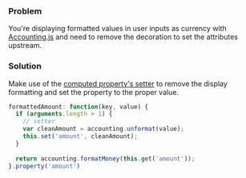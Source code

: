 ### Problem

You're displaying formatted values in user inputs as currency with
[Accounting.js][accounting] and need to remove the decoration to set the
attributes upstream.

### Solution

Make use of the [computed property's setter][setters] to remove the
display formatting and set the property to the proper value.

```javascript
formattedAmount: function(key, value) {
  if (arguments.length > 1) {
    // setter
    var cleanAmount = accounting.unformat(value);
    this.set('amount', cleanAmount);
  }
  
  return accounting.formatMoney(this.get('amount'));
}.property('amount')
```

<!---#### Example

<a class="jsbin-embed" href="http://emberjs.jsbin.com/AqeVuZI/2/embed?live">JS Bin</a>-->
[setters]: ../../object-model/computed-properties/
[accounting]: http://josscrowcroft.github.io/accounting.js/


